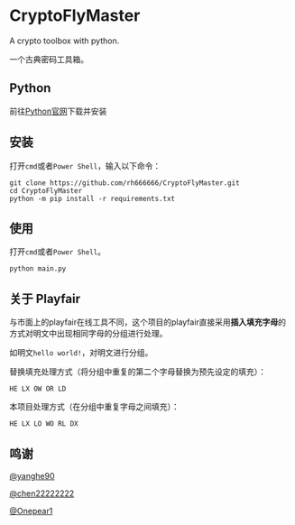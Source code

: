 # CryptoFlyMaster

A crypto toolbox with python.  

一个古典密码工具箱。

## Python

前往<a href = 'https://www.python.org/downloads/'>Python官网</a>下载并安装

## 安装

打开`cmd`或者`Power Shell`，输入以下命令：

```shell
git clone https://github.com/rh666666/CryptoFlyMaster.git
cd CryptoFlyMaster
python -m pip install -r requirements.txt
```

## 使用

打开`cmd`或者`Power Shell`。  

```shell
python main.py
```

## 关于 Playfair

与市面上的playfair在线工具不同，这个项目的playfair直接采用**插入填充字母**的方式对明文中出现相同字母的分组进行处理。

如明文`hello world!`，对明文进行分组。

替换填充处理方式（将分组中重复的第二个字母替换为预先设定的填充）：

```
HE LX OW OR LD
```

本项目处理方式（在分组中重复字母之间填充）：

```
HE LX LO WO RL DX
```



## 鸣谢

<a href='https://github.com/yanghe90'>@yanghe90</a>

<a href='https://github.com/chen22222222'>@chen22222222</a>

[@Onepear1](https://github.com/Onepear1)